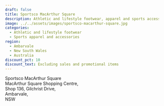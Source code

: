 ```yaml
---
draft: false
title: Sportsco MacArthur Square
description: Athletic and lifestyle footwear, apparel and sports accessories
image: ../../assets/images/sportsco-macarthur-square.jpg
categories:
  - Athletic and lifestyle footwear
  - Sports apparel and accessories
region:
  - Ambarvale
  - New South Wales
  - Australia
discount_pct: 10
discount_text: Excluding sales and promotional items
---
```

Sportsco MacArthur Square\
MacArthur Square Shopping Centre, \
Shop 136, Gilchrist Drive, \
Ambarvale, \
NSW
